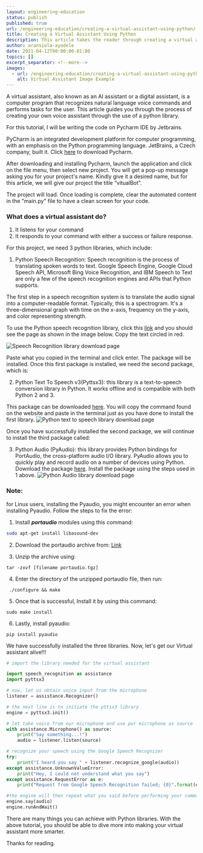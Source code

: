```yaml
---
layout: engineering-education
status: publish
published: true
url: /engineering-education/creating-a-virtual-assistant-using-python/
title: Creating a Virtual Assistant Using Python
description: This article takes the reader through creating a virtual assistant using python. A virtual assistant, also called an AI assistant or digital assistant, is an application program that understands natural language voice commands and completes tasks for the user.
author: aransiola-ayodele
date: 2021-04-12T00:00:00-01:00
topics: []
excerpt_separator: <!--more-->
images:
  - url: /engineering-education/creating-a-virtual-assistant-using-python/hero.jpg
    alt: Virtual Assistant Image Example
---
```


A virtual assistant, also known as an AI assistant or a digital assistant, is a computer program that recognizes natural language voice commands and performs tasks for the user. This article guides you through the process of creating your own voice assistant through the use of a python library.

<!--more-->

For this tutorial, I will be writing the code on Pycharm IDE by Jetbrains.

PyCharm is an integrated development platform for computer programming, with an emphasis on the Python programming language. JetBrains, a Czech company, built it. Click [here](https://www.jetbrains.com/pycharm/download/) to download Pycharm.

After downloading and installing Pycharm, launch the application and click on the file menu, then select new project. You will get a pop-up message asking you for your project's name. Kindly give it a desired name, but for this article, we will give our project the title “vitualBot”.

The project will load. Once loading is complete, clear the automated content in the "main.py" file to have a clean screen for your code.

### What does a virtual assistant do?

1. It listens for your command
2. It responds to your command with either a success or failure response.

For this project, we need 3 python libraries, which include:

1. Python Speech Recognition: Speech recognition is the process of translating spoken words to text. Google Speech Engine, Google Cloud Speech API, Microsoft Bing Voice Recognition, and IBM Speech to Text are only a few of the speech recognition engines and APIs that Python supports.

The first step in a speech recognition system is to translate the audio signal into a computer-readable format. Typically, this is a spectrogram. It's a three-dimensional graph with time on the x-axis, frequency on the y-axis, and color representing strength.

To use the Python speech recognition library, click this [link](https://pypi.org/project/SpeechRecognition/) and you should see the page as shown in the image below. Copy the text circled in red.

![Speech Recognition library download page](/engineering-education/creating-a-virtual-assistant-using-python/python-speech.png)

Paste what you copied in the terminal and click enter. The package will be installed. Once this first package is installed, we need the second package, which is:

2. Python Text To Speech v3(Pyttsx3): this library is a text-to-speech conversion library in Python. It works offline and is compatible with both Python 2 and 3.

This package can be downloaded [here](https://pypi.org/project/pyttsx3/). You will copy the command found on the website and paste in the terminal just as you have done to install the first library.
![Python text to speech library download page](/engineering-education/creating-a-virtual-assistant-using-python/pyttsx3.png)

Once you have successfully installed the second package, we will continue to install the third package called:

3. Python Audio (PyAudio): this library provides Python bindings for PortAudio, the cross-platform audio I/O library. PyAudio allows you to quickly play and record audio on a number of devices using Python. Download the package [here](https://pypi.org/project/PyAudio/). Install the package using the steps used in 1 above.
   ![Python Audio library download page](/engineering-education/creating-a-virtual-assistant-using-python/pyaudio.png)

### Note:

for Linux users, installing the Pyaudio, you might encounter an error when installing Pyaudio. Follow the steps to fix the error:

1. Install **_portaudio_** modules using this command:

```bash
sudo apt-get install libasound-dev
```

2. Download the portaudio archive from: [Link](http://files.portaudio.com/download.html)

3. Unzip the archive using:

```terminal
tar -zxvf [filename portaudio.tgz]
```

4. Enter the directory of the unzipped portaudio file, then run:

```terminal
 ./configure && make
```

5. Once that is successful, Install it by using this command:

```terminal
sudo make install
```

6. Lastly, install pyaudio:

```terminal
pip install pyaudio
```

We have successfully installed the three libraries. Now, let's get our Virtual assistant alive!!!

```python
# import the library needed for the virtual assistant

import speech_recognition as assistance
import pyttsx3

# now, let us obtain voice input from the microphone
listener = assistance.Recognizer()

# the next line is to initiate the pttsx3 library
engine = pyttsx3.init()

# let take voice from our microphone and use pur microphone as source
with assistance.Microphone() as source:
    print("Say something...!")
    audio = listener.listen(source)

# recognize your speech using the Google Speech Recognizer
try:
    print("I heard you say " + listener.recognize_google(audio))
except assistance.UnknownValueError:
    print("Hey, I could not understand what you say")
except assistance.RequestError as e:
    print("Request from Google Speech Recognition failed; {0}".format(e))

#the engine will then repeat what you said before performing your command
engine.say(audio)
engine.runAndWait()

```

There are many things you can achieve with Python libraries. With the above tutorial, you should be able to dive more into making your virtual assistant more smarter.

Thanks for reading.
